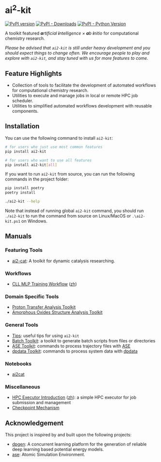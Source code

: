 # ai<sup>2</sup>-kit

[![PyPI version](https://badge.fury.io/py/ai2-kit.svg)](https://badge.fury.io/py/ai2-kit)
[![PyPI - Downloads](https://img.shields.io/pypi/dm/ai2-kit)](https://pypi.org/project/ai2-kit/)
[![PyPI - Python Version](https://img.shields.io/pypi/pyversions/ai2-kit)](https://pypi.org/project/ai2-kit/)


A toolkit featured _**a**rtificial **i**ntelligence × **a**b **i**nitio_ for computational chemistry research.

*Please be advised that `ai2-kit` is still under heavy development and you should expect things to change often. We encourage people to play and explore with `ai2-kit`, and stay tuned with us for more features to come.*


## Feature Highlights
* Collection of tools to facilitate the development of automated workflows for computational chemistry research.
* Utilities to execute and manage jobs in local or remote HPC job scheduler.
* Utilities to simplified automated workflows development with reusable components. 

## Installation

You can use the following command to install `ai2-kit`:

```bash
# for users who just use most common features
pip install ai2-kit

# for users who want to use all features
pip install ai2-kit[all]
```

If you want to run `ai2-kit` from source, you can run the following commands in the project folder:

```bash
pip install poetry
poetry install

./ai2-kit --help
```
Note that instead of running global `ai2-kit` command, you should run `./ai2-kit` to run the command from source on Linux/MacOS or `.\ai2-kit.ps1` on Windows.

## Manuals
### Featuring Tools
* [ai2-cat](doc/manual/ai2cat.md): A toolkit for dynamic catalysis researching.

### Workflows
* [CLL MLP Training Workflow](doc/manual/cll-workflow.md) ([zh](doc/manual/cll-workflow.zh.md))

### Domain Specific Tools
* [Proton Transfer Analysis Toolkit](doc/manual/proton-transfer.md)
* [Amorphous Oxides Structure Analysis Toolkit](doc/manual/aos-analysis.md)

### General Tools
* [Tips](doc/manual/tips.md): useful tips for using `ai2-kit`
* [Batch Toolkit](doc/manual/batch.md): a toolkit to generate batch scripts from files or directories
* [ASE Toolkit](doc/manual/ase.md): commands to process trajectory files with [ASE](https://wiki.fysik.dtu.dk/ase/)
* [dpdata Toolkit](doc/manual/dpdata.md): commands to process system data with [dpdata](https://github.com/deepmodeling/dpdata/)

### Notebooks
* [ai2cat](notebook/ai2cat.ipynb)

### Miscellaneous
* [HPC Executor Introduction](doc/manual//hpc-executor.md) ([zh](doc/manual/hpc-executor.zh.md)): a simple HPC executor for job submission and management
* [Checkpoint Mechanism](doc/manual/checkpoint.md)


## Acknowledgement
This project is inspired by and built upon the following projects:
* [dpgen](https://github.com/deepmodeling/dpgen/tree/master/dpgen): A concurrent learning platform for the generation of reliable deep learning based potential energy models.
* [ase](https://wiki.fysik.dtu.dk/ase/): Atomic Simulation Environment.